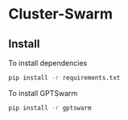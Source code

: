 # Cluster-Swarm

## Install

To install dependencies

```bash
pip install -r requirements.txt
```

To install GPTSwarm

```bash
pip install -r gptswarm
```
